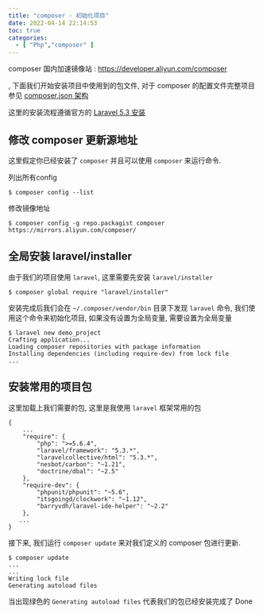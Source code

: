```yaml
---
title: "composer - 初始化项目"
date: 2022-04-14 22:14:53
toc: true
categories:
  - [ "Php","composer" ]
---
```


composer 国内加速镜像站 :  https://developer.aliyun.com/composer

, 下面我们开始安装项目中使用到的包文件, 对于 composer
的配置文件完整项目参见 [composer.json 架构](http://docs.phpcomposer.com/04-schema.html)

这里的安装流程遵循官方的 [Laravel 5.3 安装](https://laravel.com/docs/5.3/installation)

## 修改 composer 更新源地址

这里假定你已经安装了 `composer` 并且可以使用 `composer` 来运行命令.

列出所有config

```
$ composer config --list
```

修改镜像地址

```
$ composer config -g repo.packagist composer https://mirrors.aliyun.com/composer/
```

## 全局安装 laravel/installer

由于我们的项目使用 `laravel`, 这里需要先安装 `laravel/installer`

```
$ composer global require "laravel/installer"
```

安装完成后我们会在 `~/.composer/vendor/bin` 目录下发现 `laravel` 命令, 我们使用这个命令来初始化项目, 如果没有设置为全局变量,
需要设置为全局变量

```
$ laravel new demo_project
Crafting application...
Loading composer repositories with package information
Installing dependencies (including require-dev) from lock file
...
```

## 安装常用的项目包

这里加载上我们需要的包, 这里是我使用 `laravel` 框架常用的包

```
{
	...
	"require": {
		"php": ">=5.6.4",
		"laravel/framework": "5.3.*",
		"laravelcollective/html": "5.3.*",
		"nesbot/carbon": "~1.21",
		"doctrine/dbal": "~2.5"
	},
	"require-dev": {
		"phpunit/phpunit": "~5.6",
		"itsgoingd/clockwork": "~1.12",
		"barryvdh/laravel-ide-helper": "~2.2"
	},
   ...
}
```

接下来, 我们运行 `composer update` 来对我们定义的 composer 包进行更新.

```
$ composer update
...
...
Writing lock file
Generating autoload files
```

当出现绿色的 `Generating autoload files` 代表我们的包已经安装完成了 Done

